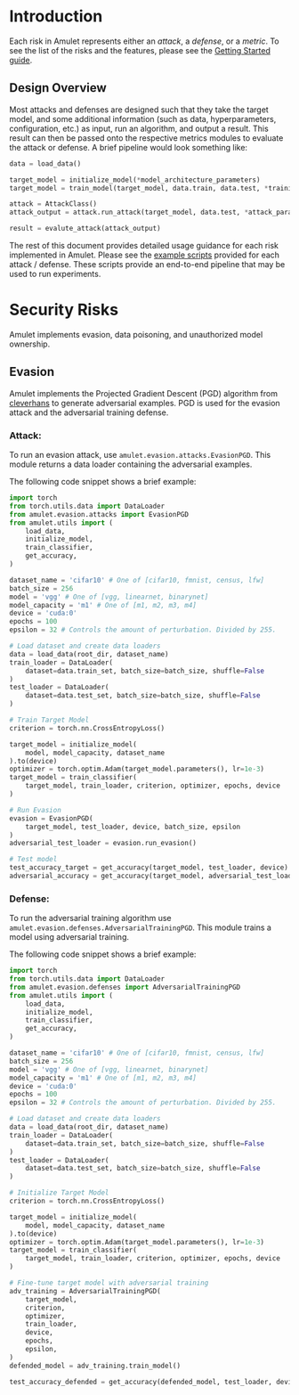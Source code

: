 # Introduction

Each risk in Amulet represents either an *attack*, a *defense*, or a *metric*.
To see the list of the risks and the features, please see the [Getting Started guide](https://github.com/ssg-research/amulet/blob/main/docs/GETTING_STARTED.md).

## Design Overview
Most attacks and defenses are designed such that they take the target model, and some additional information (such as data, hyperparameters, configuration, etc.) as input, run an algorithm, and output a result.
This result can then be passed onto the respective metrics modules to evaluate the attack or defense. A brief pipeline would look something like:
```python
data = load_data()

target_model = initialize_model(*model_architecture_parameters)
target_model = train_model(target_model, data.train, data.test, *training_parameters)

attack = AttackClass()
attack_output = attack.run_attack(target_model, data.test, *attack_parameters)

result = evalute_attack(attack_output)
```

The rest of this document provides detailed usage guidance for each risk implemented in Amulet.
Please see the [example scripts](https://github.com/ssg-research/amulet/tree/main/examples) provided for each attack / defense.
These scripts provide an end-to-end pipeline that may be used to run experiments.

# Security Risks
Amulet implements evasion, data poisoning, and unauthorized model ownership.

## Evasion
Amulet implements the Projected Gradient Descent (PGD) algorithm from [cleverhans](https://github.com/cleverhans-lab/cleverhans) to generate adversarial examples.
PGD is used for the evasion attack and the adversarial training defense.

### Attack:
To run an evasion attack, use `amulet.evasion.attacks.EvasionPGD`.
This module returns a data loader containing the adversarial examples.

The following code snippet shows a brief example:
```python
import torch
from torch.utils.data import DataLoader
from amulet.evasion.attacks import EvasionPGD
from amulet.utils import (
    load_data,
    initialize_model,
    train_classifier,
    get_accuracy,
)

dataset_name = 'cifar10' # One of [cifar10, fmnist, census, lfw]
batch_size = 256
model = 'vgg' # One of [vgg, linearnet, binarynet]
model_capacity = 'm1' # One of [m1, m2, m3, m4]
device = 'cuda:0'
epochs = 100
epsilon = 32 # Controls the amount of perturbation. Divided by 255.

# Load dataset and create data loaders
data = load_data(root_dir, dataset_name)
train_loader = DataLoader(
    dataset=data.train_set, batch_size=batch_size, shuffle=False
)
test_loader = DataLoader(
    dataset=data.test_set, batch_size=batch_size, shuffle=False
)

# Train Target Model
criterion = torch.nn.CrossEntropyLoss()

target_model = initialize_model(
    model, model_capacity, dataset_name
).to(device)
optimizer = torch.optim.Adam(target_model.parameters(), lr=1e-3)
target_model = train_classifier(
    target_model, train_loader, criterion, optimizer, epochs, device
)

# Run Evasion
evasion = EvasionPGD(
    target_model, test_loader, device, batch_size, epsilon
)
adversarial_test_loader = evasion.run_evasion()

# Test model
test_accuracy_target = get_accuracy(target_model, test_loader, device)
adversarial_accuracy = get_accuracy(target_model, adversarial_test_loader, device)
```

### Defense:
To run the adversarial training algorithm use `amulet.evasion.defenses.AdversarialTrainingPGD`.
This module trains a model using adversarial training.

The following code snippet shows a brief example:
```python
import torch
from torch.utils.data import DataLoader
from amulet.evasion.defenses import AdversarialTrainingPGD
from amulet.utils import (
    load_data,
    initialize_model,
    train_classifier,
    get_accuracy,
)

dataset_name = 'cifar10' # One of [cifar10, fmnist, census, lfw]
batch_size = 256
model = 'vgg' # One of [vgg, linearnet, binarynet]
model_capacity = 'm1' # One of [m1, m2, m3, m4]
device = 'cuda:0'
epochs = 100
epsilon = 32 # Controls the amount of perturbation. Divided by 255.

# Load dataset and create data loaders
data = load_data(root_dir, dataset_name)
train_loader = DataLoader(
    dataset=data.train_set, batch_size=batch_size, shuffle=False
)
test_loader = DataLoader(
    dataset=data.test_set, batch_size=batch_size, shuffle=False
)

# Initialize Target Model
criterion = torch.nn.CrossEntropyLoss()

target_model = initialize_model(
    model, model_capacity, dataset_name
).to(device)
optimizer = torch.optim.Adam(target_model.parameters(), lr=1e-3)
target_model = train_classifier(
    target_model, train_loader, criterion, optimizer, epochs, device
)

# Fine-tune target model with adversarial training
adv_training = AdversarialTrainingPGD(
    target_model,
    criterion,
    optimizer,
    train_loader,
    device,
    epochs,
    epsilon,
)
defended_model = adv_training.train_model()

test_accuracy_defended = get_accuracy(defended_model, test_loader, device)
```
